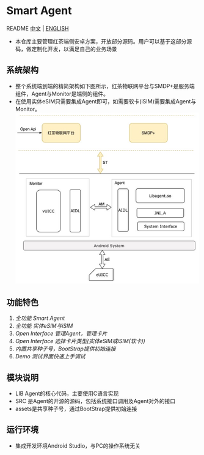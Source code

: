 # Smart Agent
README [中文](https://github.com/redteamobile/SmartAgent/blob/master-smart-agent/README.md) | [ENGLISH](https://github.com/redteamobile/SmartAgent/blob/master-smart-agent/README-EG.md) 

* 本仓库主要管理红茶端侧安卓方案，开放部分源码。用户可以基于这部分源码，做定制化开发，以满足自己的业务场景

## 系统架构

* 整个系统端到端的精简架构如下图所示，红茶物联网平台与SMDP+是服务端组件，Agent与Monitor是端侧的组件。
* 在使用实体eSIM只需要集成Agent即可，如需要软卡(iSIM)需要集成Agent与Monitor。
![image](https://github.com/redteamobile/SmartAgent/blob/master-smart-agent/doc/img/system.jpg)

## 功能特色

1. *全功能 Smart Agent*
2. *全功能 实体eSIM与iSIM*
3. *Open Interface 管理Agent，管理卡片*
4. *Open Interface 选择卡片类型(实体eSIM或iSIM(软卡))*
5. *内置共享种子号，BootStrap提供初始连接*
6. *Demo 测试界面快速上手调试*

## 模块说明

* LIB Agent的核心代码，主要使用C语言实现
* SRC 是Agent的开源的源码，包括系统接口调用及Agent对外的接口
* assets是共享种子号，通过BootStrap提供初始连接

## 运行环境
* 集成开发环境Android Studio，与PC的操作系统无关